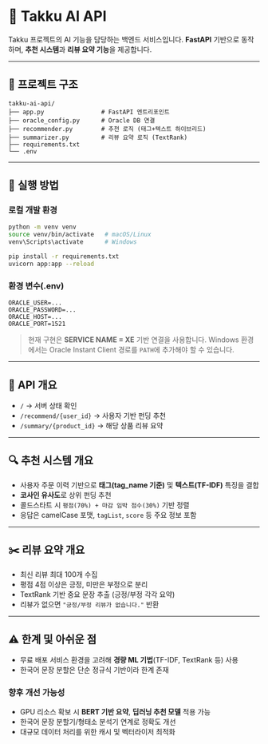 
# 🧠 Takku AI API

Takku 프로젝트의 AI 기능을 담당하는 백엔드 서비스입니다.
**FastAPI** 기반으로 동작하며, **추천 시스템**과 **리뷰 요약 기능**을 제공합니다.

---

## 📁 프로젝트 구조

```
takku-ai-api/
├── app.py                # FastAPI 엔트리포인트
├── oracle_config.py      # Oracle DB 연결
├── recommender.py        # 추천 로직 (태그+텍스트 하이브리드)
├── summarizer.py         # 리뷰 요약 로직 (TextRank)
├── requirements.txt
└── .env
```

---

## 🚀 실행 방법

### 로컬 개발 환경

```bash
python -m venv venv
source venv/bin/activate   # macOS/Linux
venv\Scripts\activate      # Windows

pip install -r requirements.txt
uvicorn app:app --reload
```

### 환경 변수(.env)

```env
ORACLE_USER=...
ORACLE_PASSWORD=...
ORACLE_HOST=...
ORACLE_PORT=1521
```

> 현재 구현은 **SERVICE NAME = XE** 기반 연결을 사용합니다.
> Windows 환경에서는 Oracle Instant Client 경로를 `PATH`에 추가해야 할 수 있습니다.

---

## 📡 API 개요

* `/` → 서버 상태 확인
* `/recommend/{user_id}` → 사용자 기반 펀딩 추천
* `/summary/{product_id}` → 해당 상품 리뷰 요약

---

## 🔍 추천 시스템 개요

* 사용자 주문 이력 기반으로 **태그(tag\_name 기준)** 및 **텍스트(TF-IDF)** 특징을 결합
* **코사인 유사도**로 상위 펀딩 추천
* 콜드스타트 시 `평점(70%) + 마감 임박 점수(30%)` 기반 정렬
* 응답은 camelCase 포맷, `tagList`, `score` 등 주요 정보 포함

---

## ✂️ 리뷰 요약 개요

* 최신 리뷰 최대 100개 수집
* 평점 4점 이상은 긍정, 미만은 부정으로 분리
* TextRank 기반 중요 문장 추출 (긍정/부정 각각 요약)
* 리뷰가 없으면 `"긍정/부정 리뷰가 없습니다."` 반환

---

## ⚠️ 한계 및 아쉬운 점

* 무료 배포 서비스 환경을 고려해 **경량 ML 기법**(TF-IDF, TextRank 등) 사용
* 한국어 문장 분할은 단순 정규식 기반이라 한계 존재

### 향후 개선 가능성

* GPU 리소스 확보 시 **BERT 기반 요약**, **딥러닝 추천 모델** 적용 가능
* 한국어 문장 분할기/형태소 분석기 연계로 정확도 개선
* 대규모 데이터 처리를 위한 캐시 및 벡터라이저 최적화

